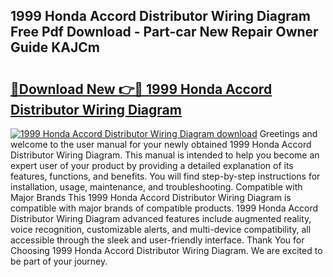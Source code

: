 ## 1999 Honda Accord Distributor Wiring Diagram Free Pdf Download - Part-car New Repair Owner Guide KAJCm

# <h2><a href="http://dfkyqh.blite.top/?on=1999+Honda+Accord+Distributor+Wiring+Diagram">🔗Download New 👉🔴 1999 Honda Accord Distributor Wiring Diagram</a></h2>

[![1999 Honda Accord Distributor Wiring Diagram download](https://i.imgur.com/lujVjoI.png)](http://dfkyqh.blite.top/?on=1999+Honda+Accord+Distributor+Wiring+Diagram)
Greetings and welcome to the user manual for your newly obtained 1999 Honda Accord Distributor Wiring Diagram. This manual is intended to help you become an expert user of your product by providing a detailed explanation of its features, functions, and benefits. You will find step-by-step instructions for installation, usage, maintenance, and troubleshooting. Compatible with Major Brands This 1999 Honda Accord Distributor Wiring Diagram is compatible with major brands of compatible products. 1999 Honda Accord Distributor Wiring Diagram advanced features include augmented reality, voice recognition, customizable alerts, and multi-device compatibility, all accessible through the sleek and user-friendly interface. Thank You for Choosing 1999 Honda Accord Distributor Wiring Diagram. We are excited to be part of your journey.
